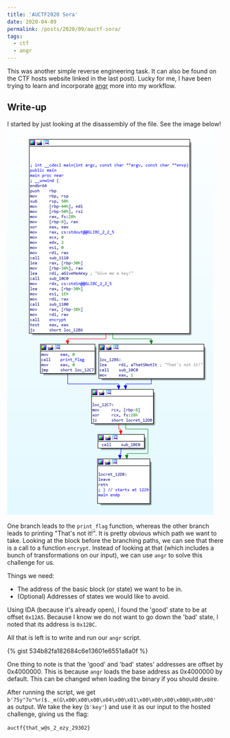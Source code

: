 ```yaml
---
title: 'AUCTF2020 Sora'
date: 2020-04-09
permalink: /posts/2020/09/auctf-sora/
tags:
  - ctf
  - angr
---
```



This was another simple reverse engineering task. It can also be found on the CTF hosts website linked in the last post). Lucky for me, I have been trying to learn and incorporate [angr](https://angr.io/) more into my workflow. 

## Write-up
I started by just looking at the disassembly of the file. See the image below!
![alt text](https://raw.githubusercontent.com/dancwpark/ctf_writeups/master/AUCTF2020/images/sora-dis.PNG "auctf sora dis")

One branch leads to the `print_flag` function, whereas the other branch leads to printing "That's not it!". It is pretty obvious which path we want to take. Looking at the block before the branching paths, we can see that there is a call to a function `encrypt`. Instead of looking at that (which includes a bunch of transformations on our input), we can use `angr` to solve this challenge for us. 

Things we need:
* The address of the basic block (or state) we want to be in.
* (Optional) Addresses of states we would like to avoid.

Using IDA (because it's already open), I found the 'good' state to be at offset `0x12A5`. Because I know we do not want to go down the 'bad' state, I noted that its address is `0x12BC`. 

All that is left is to write and run our `angr` script.

{% gist 534b82fa182684c6e13601e6551a8a0f %}

One thing to note is that the 'good' and 'bad' states' addresses are offset by 0x4000000. This is because `angr` loads the base address as 0x4000000 by default. This can be changed when loading the binary if you should desire.

After running the script, we get `b'75y"7o"%r($._m(G\x00\x00\x00\x04\x00\x01\x00\x00\x00\x00@\x00\x00'` as output. We take the key (`b'key'`) and use it as our input to the hosted challenge, giving us the flag:

`auctf{that_w@s_2_ezy_29302}`
